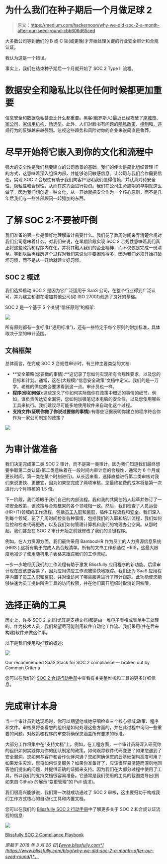 # 为什么我们在种子期后一个月做足球 2

> 原文：<https://medium.com/hackernoon/why-we-did-soc-2-a-month-after-our-seed-round-cbb606d65ced>

大多数公司等到他们的 B 或 C 轮(或更晚)才开始处理关键的行业安全审计和合规认证。

我认为这是一个错误。

事实上，我们在结束种子期后一个月就开始了 SOC 2 Type II 流程。

# 数据安全和隐私比以往任何时候都更加重要

信息安全和数据隐私甚至比什么都重要。黑客(俄罗斯人)最近已经攻破了[座城市](https://www.nytimes.com/2018/03/27/us/cyberattack-atlanta-ransomware.html)、[家公司](https://www.cbsnews.com/amp/news/boeing-ransomware-virus-computer-system-today-2018-03-28/)、[家信用机构](http://www.zdnet.com/article/equifax-confirms-more-americans-were-affected-by-hack-than-first-thought/)、[场选举](https://www.reuters.com/article/us-usa-trump-russia-election/russians-compromised-election-systems-in-seven-states-nbc-news-idUSKCN1GC01E)。此外，人们对脸书有问题的[隐私政策](https://abcnews.go.com/Technology/wireStory/facebooks-privacy-policy-surprise-53999155)、[控制](https://www.nytimes.com/2018/03/28/technology/facebook-privacy-security-settings.html)和[、](https://www.theguardian.com/news/2018/mar/18/breach-leaves-facebook-users-left-wondering-how-safe-is-my-data)违规行为的反弹越来越强烈。忽视这些趋势和风险对你的企业来说简直是鲁莽。

# 尽早开始将它嵌入到你的文化和流程中

强大的安全性是我们想要建立的公司愿景的基础。我们的使命是简化组织管理 IT 的方式，这意味着深入组织内部，并能够访问敏感信息。让公司与我们合作需要信任。实现 SOC 2 合规性有助于我们向客户证明我们值得信赖，并认真对待安全性、隐私性和合规性，从而在这方面进行投资。我们在公司生命周期的早期就这么做了，因为我们想创造一种文化，从一开始就把安全作为一个核心原则，而不是几年后我们与一些外部顾问一起强加的东西。

# 了解 SOC 2:不要被吓倒

我们准备的第一步是很好地理解审计需要什么。我们花了数周时间来弄清楚合规对我们公司意味着什么。对我们来说，在早期阶段实现 SOC 2 合规性意味着我们真正将这些政策和程序内在化，并将其融入我们的企业精神，而不仅仅是完成一份清单。等到以后再经历这个过程对我们来说似乎要困难得多，因为我们必须开始打破坏习惯，而不是从一开始就建立好习惯。

## SOC 2 概述

我们选择启动 SOC 2 是因为它广泛适用于 SaaS 公司，在整个行业得到广泛认可，并为建立和潜在增加其他公司(如 ISO 27001)创造了良好的基础。

SOC 2 是一个基于 5 个关键“信任原则”的框架:

![](img/4c6d078a4567e9c730c1d6a9c1df1fd4.png)

所有原则都有一套标准(“通用标准”)，还有一些特定于每个原则的附加标准，具体取决于您的审计范围。

## 文档框架

总体而言，在完成 SOC 2 合规性审计时，有三种主要类型的文档:

*   **安全策略(您要做的事情):**这记录了您如何实现所有合规性要求，以及您的目标和计划。通常，这在(大规模)“信息安全政策”文档中定义。我们的是一万字。老练的供应商会要求看到这一点。审计员也一样。
*   **程序(你如何做)**:这些定义了你如何实际做你在政策中概述的事情的细节。例如，谁负责传达安全漏洞，您如何加强笔记本电脑的安全性，以及您使用哪些工具来执行。我们建议尽可能多地使用软件来自动化这个过程。
*   **支持文件(证明你做了你说过要做的事情)**:有哪些证据表明你建立的程序符合你作为一家公司制定的政策？

![](img/6f5163c83525542866483de6097d8d2c.png)

# 为审计做准备

我们决定完成第二类 SOC 2 审计，而不是第一类审计，因为我们知道我们最终想要争取第二类认证(第二类意味着在一段时间内审计您的合规性，通常为 6 个月或更长时间，第一类在某个时刻进行)。从长远来看，选择直接进行第二类审核对我们来说更快、更便宜，因为如果您完成了两项审核，您最终花费的成本将是第一次进行六个月审核的 1.5 倍。

下一阶段，我们着眼于我们自己的内部流程。我和我的共同创始人起草并修订了一项安全政策，该政策与合规框架的各个领域相一致。然后，我们检查了人员运营(HR+IT)领域的工作流程，包括[员工入职](https://www.blissfully.com/employee-onboarding-guide/)和[离职](https://www.blissfully.com/practical-guide-to-employee-offboarding/)，插件工程流程和[安全](https://www.blissfully.com/practical-guide-to-saas-security/)。我们深入到每个领域，花了几周时间检查各种事情，包括我们的入职和培训流程，我们如何监控和检查代码更改，以及我们如何管理计算机和我们的物理办公空间。从那时起，我们甚至在 SOC 2 审计开始之前就修改了我们的关键程序。

例如，在人力资源方面，我们最终采用 BambooHR 作为员工的人力资源信息系统(HRIS ),这将有助于完成人员合规清单。所有的文书工作都通过 HRIS，这最大限度地减少了使用随机电子表格来跟踪我们的工作流程。

一步一步地经历我们的工作流程有助于激发 Blissfully 应用程序的新功能。后续审计现在应该更容易了，因为应用供应工作流被愉快地跟踪。我们还为 SaaS 应用程序内置了[员工入职](https://www.blissfully.com/employee-onboarding-guide/)和[离职](https://www.blissfully.com/practical-guide-to-employee-offboarding/)，并对谁访问了哪些服务进行了审计跟踪。此功能使您能够快速为员工提供所需工具的访问权限，并在他们离开组织时取消访问权限。

# 选择正确的工具

历史上，许多 SOC 2 文档(尤其是支持文档)都是由一堆电子表格或表单手工处理的。作为技术人员，我们希望尽可能利用软件自动化工作流。我们采用(并在后来构建)软件来做这件事。

以下是我们使用和推荐的概述:

![](img/fb1f2c2bbbdd65f90e0499835fd3eb52.png)

Our recommended SaaS Stack for SOC 2 compliance — broken out by Common Criteria

您可以在我们的 [SOC 2 合规行动手册](https://www.blissfully.com/soc-2-playbook/)中查看有关完整堆栈和工具的更多详细信息。

# 完成审计本身

当一个审计员到达现场时，你可以期望他或她仔细检查三个核心领域:政策、程序和文件。审核员将查看您的组织是如何处理这些方面的，并在此过程中询问一些重要的问题。对政策和程序的审查将确保您涵盖所有要求的标准。

大部分工作将集中在“支持文档”上。例如，在工程方面，一个审计员将深入研究你的组织如何实践你为你的团队制定的政策。如何跟踪软件代码变更？如果您遇到了安全漏洞，您如何与客户和合作伙伴沟通？您如何确保您的云基础架构高度可用？如果发生灾难，您将如何恢复服务？如果你准备好了，应该很容易清楚而深刻地回答他们提出的问题，并提供正确的证据来支持。因为我们在大部分过程中使用了工具，所以我们的支持文档很容易准备。它通常是我们使用的工具的截图或导出(例如来自 Github 的展示“变更管理”的 Pull 请求)。

我们很高兴能够说，我们第一次就成功通过了 SOC 2 审核，这主要归功于构成我们工作方式核心的自动化工具和内置文档。

您可以在我们的 [Blissfully SOC 2 行动手册](https://www.blissfully.com/soc-2-playbook/)中了解更多关于 SOC 2 和合规认证流程的信息:

![](img/b2cbdee04551249e18b57312eed03109.png)

[Blissfully SOC 2 Compliance Playbook](https://www.blissfully.com/soc-2-playbook/)

*原载于 2018 年 3 月 26 日*[*【www.blissfully.com*](https://www.blissfully.com/blog/why-we-did-soc-2-a-month-after-our-seed-round/)*。*